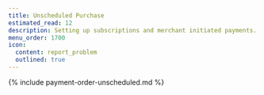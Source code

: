 ```yaml
---
title: Unscheduled Purchase
estimated_read: 12
description: Setting up subscriptions and merchant initiated payments.
menu_order: 1700
icon:
  content: report_problem
  outlined: true
---
```


{% include payment-order-unscheduled.md %}

